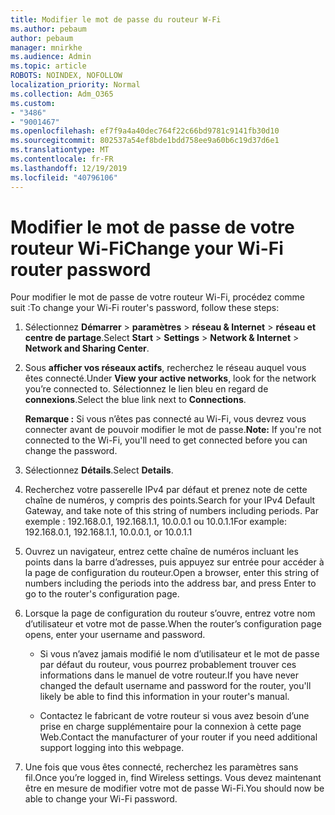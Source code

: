 ```yaml
---
title: Modifier le mot de passe du routeur W-Fi
ms.author: pebaum
author: pebaum
manager: mnirkhe
ms.audience: Admin
ms.topic: article
ROBOTS: NOINDEX, NOFOLLOW
localization_priority: Normal
ms.collection: Adm_O365
ms.custom:
- "3486"
- "9001467"
ms.openlocfilehash: ef7f9a4a40dec764f22c66bd9781c9141fb30d10
ms.sourcegitcommit: 802537a54ef8bde1bdd758ee9a60b6c19d37d6e1
ms.translationtype: MT
ms.contentlocale: fr-FR
ms.lasthandoff: 12/19/2019
ms.locfileid: "40796106"
---
```

# <a name="change-your-wi-fi-router-password"></a><span data-ttu-id="bdf8a-102">Modifier le mot de passe de votre routeur Wi-Fi</span><span class="sxs-lookup"><span data-stu-id="bdf8a-102">Change your Wi-Fi router password</span></span>

<span data-ttu-id="bdf8a-103">Pour modifier le mot de passe de votre routeur Wi-Fi, procédez comme suit :</span><span class="sxs-lookup"><span data-stu-id="bdf8a-103">To change your Wi-Fi router's password, follow these steps:</span></span>

1. <span data-ttu-id="bdf8a-104">Sélectionnez **Démarrer** > **paramètres** > **réseau & Internet** > **réseau et centre de partage**.</span><span class="sxs-lookup"><span data-stu-id="bdf8a-104">Select **Start** > **Settings** > **Network & Internet** > **Network and Sharing Center**.</span></span>

2. <span data-ttu-id="bdf8a-105">Sous **afficher vos réseaux actifs**, recherchez le réseau auquel vous êtes connecté.</span><span class="sxs-lookup"><span data-stu-id="bdf8a-105">Under **View your active networks**, look for the network you’re connected to.</span></span> <span data-ttu-id="bdf8a-106">Sélectionnez le lien bleu en regard de **connexions**.</span><span class="sxs-lookup"><span data-stu-id="bdf8a-106">Select the blue link next to **Connections**.</span></span><br>

   <span data-ttu-id="bdf8a-107">**Remarque :** Si vous n’êtes pas connecté au Wi-Fi, vous devrez vous connecter avant de pouvoir modifier le mot de passe.</span><span class="sxs-lookup"><span data-stu-id="bdf8a-107">**Note:** If you're not connected to the Wi-Fi, you'll need to get connected before you can change the password.</span></span>

3. <span data-ttu-id="bdf8a-108">Sélectionnez **Détails**.</span><span class="sxs-lookup"><span data-stu-id="bdf8a-108">Select **Details**.</span></span>

4. <span data-ttu-id="bdf8a-109">Recherchez votre passerelle IPv4 par défaut et prenez note de cette chaîne de numéros, y compris des points.</span><span class="sxs-lookup"><span data-stu-id="bdf8a-109">Search for your IPv4 Default Gateway, and take note of this string of numbers including periods.</span></span> <span data-ttu-id="bdf8a-110">Par exemple : 192.168.0.1, 192.168.1.1, 10.0.0.1 ou 10.0.1.1</span><span class="sxs-lookup"><span data-stu-id="bdf8a-110">For example: 192.168.0.1, 192.168.1.1, 10.0.0.1, or 10.0.1.1</span></span>

5. <span data-ttu-id="bdf8a-111">Ouvrez un navigateur, entrez cette chaîne de numéros incluant les points dans la barre d’adresses, puis appuyez sur entrée pour accéder à la page de configuration du routeur.</span><span class="sxs-lookup"><span data-stu-id="bdf8a-111">Open a browser, enter this string of numbers including the periods into the address bar, and press Enter to go to the router's configuration page.</span></span>

6. <span data-ttu-id="bdf8a-112">Lorsque la page de configuration du routeur s’ouvre, entrez votre nom d’utilisateur et votre mot de passe.</span><span class="sxs-lookup"><span data-stu-id="bdf8a-112">When the router’s configuration page opens, enter your username and password.</span></span><br>
   - <span data-ttu-id="bdf8a-113">Si vous n’avez jamais modifié le nom d’utilisateur et le mot de passe par défaut du routeur, vous pourrez probablement trouver ces informations dans le manuel de votre routeur.</span><span class="sxs-lookup"><span data-stu-id="bdf8a-113">If you have never changed the default username and password for the router, you'll likely be able to find this information in your router's manual.</span></span>

   - <span data-ttu-id="bdf8a-114">Contactez le fabricant de votre routeur si vous avez besoin d’une prise en charge supplémentaire pour la connexion à cette page Web.</span><span class="sxs-lookup"><span data-stu-id="bdf8a-114">Contact the manufacturer of your router if you need additional support logging into this webpage.</span></span>

7. <span data-ttu-id="bdf8a-115">Une fois que vous êtes connecté, recherchez les paramètres sans fil.</span><span class="sxs-lookup"><span data-stu-id="bdf8a-115">Once you’re logged in, find Wireless settings.</span></span> <span data-ttu-id="bdf8a-116">Vous devez maintenant être en mesure de modifier votre mot de passe Wi-Fi.</span><span class="sxs-lookup"><span data-stu-id="bdf8a-116">You should now be able to change your Wi-Fi password.</span></span>
